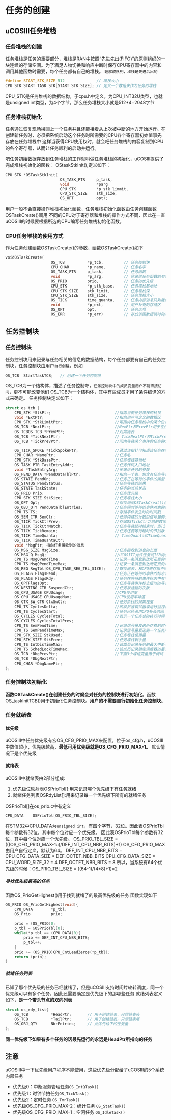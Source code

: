 # 任务的创建
## uCOSIII任务堆栈
### 任务堆栈的创建
任务堆栈是任务的重要部分，堆栈是RAN中按照“先进先出(FIFO)”的原则组织的一块连续的存储空间。为了满足人物切换和响应中断时保存CPU寄存器中的内容和调用其他函数时需要，每个任务都有自己的堆栈。
`理解成队列，堆栈是先进后出的`

```c
#define START_STK_SIZE 512 				// 堆栈大小
CPU_STK START_TASK_STK[START_STK_SIZE];	// 定义一个数组来作为任务的堆栈
```
CPU_STK是任务堆栈的数据结构，于cpu.h中定义，为CPU_INT32U类型，也就是unsigned int类型，为4个字节，那么任务堆栈大小就是512\*4=2048字节

### 任务堆栈初始化
任务通过恢复现场换回上一个任务并且还能接着从上次被中断的地方开始运行。在创建新任务时，必须把系统启动这个任务时所需要的CPU各个寄存器初始值事先存放在任务堆栈中
这样当获得CPU使用权时，就会吧任务堆栈的内容复制到CPU的各个寄存器，从而让任务顺利的启动并运行。

吧任务初始数据存放到任务堆栈的工作就叫做任务堆栈的初始化，uCOSIII提供了完成堆栈初始化的函数：
OStaskStkInit(),定义如下：
```c
CPU_STK *OSTaskStkInit(
						OS_TASK_PTR		p_task,
						void 			*parg
						CPU_STK			*p_stk_limmit,
						CPU_STK_SIZE	stk_size,
						OS_OPT			opt);
```
用户一般不会直接操作堆栈初始化函数，任务堆栈初始化函数由任务创建函数OSTaskCreate()调用
不同的CPU对于寄存器和堆栈的操作方式不同，因此在一直uCOSIII的时候要根据所选的CPU编写任务堆栈初始化函数。

### CPU任务堆栈的使用方式
作为任务创建函数OSTaskCreate()的参数，函数OSTaskCreate()如下
```c
voidOSTaskCreate(
					OS_TCB			*p_tcb,			// 任务控制块
					CPU_CHAR		*p_name,		// 任务名字
					OS_TASK_PTR		p_task,			// 任务函数
					void 			*p_arg,			// 传递给任务函数的参数
					OS_PRIO			prio,			// 任务的优先级
					CPU_STK			*p_stk_base, 	// 任务堆栈基地址
					CPU_STK_SIZE	stk_limit,		// 任务堆栈深
					CPU_STK_SIZE	stk_size,		// 任务堆栈大小
					OS_TICK			time_quanta,	// 任务内部消息队列能够接收到的最大消息数目，为0时禁止接受消息
					void			*p_ext,			// 用户补充的存储区
					OS_OPT			opt,			// 任务选项
					OS_ERR			*p_err)			// 存放该函数错误时的返回值
```

## 任务控制块
### 任务控制块
任务控制块用来记录与任务相关的信息的数据结构，每个任务都要有自己的任务控制块，任务控制块由用户`自行创建`，例如
```c
OS_TCB	StartTaskTCB;	// 创建一个任务控制块
```
OS_TCB为一个结构体，描述了任务控制夸，`任务控制块中的成员变量用户不能直接访问`，更不可能改变他们
OS_TCB为一个结构体，其中有些成员才用了条件编译的方式来确定。
任务控制块定义如下：
```c
struct os_tcb {
	CPU_STK *StkPtr;							//指向当前任务堆栈的栈顶
	void *ExtPtr; 								//指向用户可定义的数据区
	CPU_STK *StkLimitPtr;						//可指向任务堆栈中的某个位置
	OS_TCB *NextPtr; 							//NexPtr和PrevPtr用于在任务就绪表建立
	OS_TCBOS_TCB *PrevPtr; 						//双向链表
	OS_TCB *TickNextPtr;						// TickNextPtr和TickPrevPtr可把正在延时或在指定时
	OS_TCB *TickPrevPtr;						//间内等待某个事件的任务的OS_TCB构成双向链表
	
	OS_TICK_SPOKE *TickSpokePtr; 				//通过该指针可知道该任务在时钟节拍轮的那个spoke上
	CPU_CHAR *NamePtr; 							//任务名
	CPU_STK *StkBasePtr; 						//任务堆栈基地址
	OS_TASK_PTR TaskEntryAddr;					//任务代码入口地址
	void *TaskEntryArg; 						//传递给任务的参数
	OS_PEND_DATA *PendDataTblPtr;				//指向一个表，包含有任务等待的所有事件对象的信息
	OS_STATE PendOn; 							//任务正在等待的事件的类型
	OS_STATUS PendStatus; 						//任务等待的结果
	OS_STATE TaskState; 						//任务的当前状态
	OS_PRIO Prio; 								//任务优先级
	CPU_STK_SIZE StkSize; 						//任务堆栈大小
	OS_OPT Opt; 								//保存调用OSTaskCreat()创建任务时的可选参数options的值
	OS_OBJ_QTY PendDataTblEntries; 				//任务同时等待的事件对象的数目
	CPU_TS TS; 									//存储事件发生时的时间戳
	OS_SEM_CTR SemCtr;							//任务内建的计数型信号量的计数值
	OS_TICK TickCtrPrev; 						//存储OSTickCtr之前的数值
	OS_TICK TickCtrMatch; 						//任务等待延时结束时，当TickCtrMatch和OSTickCtr的数值相匹配时，任务延时结束
	OS_TICK TickRemain; 						//任务还要等待延时的节拍数
	OS_TICK TimeQuanta;							// TimeQuanta和TimeQuantaCtr与时间片有关	
	OS_TICK TimeQuantaCtr;
	void *MsgPtr; 指向任务接收到的消息
	OS_MSG_SIZE MsgSize;						//任务接收到消息的长度
	OS_MSG_Q MsgQ; 								//UCOSIII允许任务或ISR向任务直接发送消息，MsgQ就为这个消息队列
	CPU_TS MsgQPendTime;						//记录一条消息到达所花费的时间
	CPU_TS MsgQPendTimeMax; 					//记录一条消息到达所花费的最长时间
	OS_REG RegTbl[OS_CFG_TASK_REG_TBL_SIZE]; 	//寄存器表，和CPU寄存器不同	
	OS_FLAGS FlagsPend; 						//任务正在等待的事件的标志位
	OS_FLAGS FlagsRdy; 							//任务在等待的事件标志中有哪些已经就绪
	OS_OPTFlagsOpt; 							//任务等待事件标志组时的等待类型
	OS_NESTING_CTR SuspendCtr; 					//任务被挂起的次数
	OS_CPU_USAGE CPUUsage; 						//CPU使用率
	OS_CPU_USAGE CPUUsageMax;					//CPU使用率峰值
	OS_CTX_SW_CTR CtxSwCtr; 					//任务执行的频繁程度
	CPU_TS CyclesDelta; 						//改成员被调试器或运行监视器利用
	CPU_TS CyclesStart; 						//任务已经占用CPU多长时间
	OS_CYCLES CyclesTotal; 						//表示一个任务总的执行时间
	OS_CYCLES CyclesTotalPrev; 
	CPU_TS SemPendTime; 						//记录信号量发送所花费的时间
	CPU_TS SemPendTimeMax; 						//记录信号量发送到一个任务所花费的最长时间
	CPU_STK_SIZE StkUsed; 						//任务堆栈使用量
	CPU_STK_SIZE StkFree; 						//任务堆栈剩余量
	CPU_TS IntDisTimeMax; 						//该成员记录任务的最大中断关闭时间
	CPU_TS SchedLockTimeMax; 					//该成员记录锁定调度器的最长时间
	OS_TCB *DbgPrevPtr;							//下面3个成语变量用于调试
	OS_TCB *DbgNextPtr;
	CPU_CHAR *DbgNamePtr;
};
```
### 任务控制块初始化
**函数OSTaskCreate()在创建任务的时候会对任务的控制块进行初始化**。函数OS_taskInitTCB()用于初始化任务控制块。**用户的不需要自行初始化任务控制块**。

### 任务就绪表
#### 优先级
uCOSIII中任务优先级有宏OS_CFG_PRIO_MAX来配置，位于os_cfg.h，uCOSIII中数值越小，优先级越高，**最低可用优先级就是OS_CFG_PRIO_MAX-1。**
默认情况下是个优先级

#### 就绪表
uCOSIII中就绪表由2部分组成:
1. 优先级位映射表OSPrioTbl[]:用来记录哪个优先级下有任务就绪
2. 就绪任务列表OSRdyList[]:用来记录每一个优先级下所有的就绪任务

OSPrioTbl[]在os_prio.c中有定义
```c
CPU_DATA	OSPrioTbl[OS_PRIO_TBL_SIZE];
```
在STM32中CPU_DATA为`unsigned int`，有四个字节，32位。因此表OSPrioTbl每个参数有32位，其中每个位对应一个优先级。
因此表OSPrioTbl每个参数有32位，其中每个位对应一个优先级。
OS_PRIO_TBL_SIZE = (((OS_CFG_PRIO_MAX-1u)/DEF_INT_CPU_NBR_BITS)+1)
OS_CFG_PRIO_MAX由用户自行定义，默认为64。
DEF_INT_CPU_NBR_BITS = CPU_CFG_DATA_SIZE * DEF_OCTET_NBB_BITS
CPU_CFG_DATA_SIZE = CPU_WORD_SIZE_32 = 4
DEF_OCTET_NBR_BITS = 8
所以，当系统有64个优先级的时候：OS_PRIO_TBL_SIZE = ((64-1)/(4\*8)+1)=2

##### 寻找优先级最高的任务
函数OS_PrioGetHighest()用于找到就绪了的最高优先级的任务
函数实现如下
```c
OS_PRIO OS_PrioGetHighest(void){
	CPU_DATA		*p_tbl;
	OS_Prio			prio;
	
	prio = (OS_PRIO)0;
	p_tbl = &OSPrioTbl[0];
	while(*p_tbl == (CPU_DATA)0){
		prio += DEF_INT_CPU_NBR_BITS;
		p_tbl++;
	}
	prio += (OS_PRIO)CPU_CntLeadZeros(*p_tbl);
	return (prio);
}
```

##### 就绪任务列表
已知了那个优先级的任务已经就绪了，但是uCOSIII支持时间片轮转调度，同一个优先级可以有多个任务，因此还需要确定是优先级下的那哪些任务
就绪列表定义如下，**是一个带头节点的双向列表**
```c
struct os_rdy_list{
	OS_TCB			*HeadPtr;		// 用于创建链表，只想链表头
	OS_TCB			*TailPtr;		// 用于创建链表，只想链表尾
	OS_OBJ_QTY		NbrEntries;		// 此优先级下的任务量
};
```
**同一优先级下如果有多个任务的话最先运行的永远是HeadPtr所指向的任务**


## 注意
uCOSIII中一下优先级用户程序不能使用，这些优先级分配给了uCOSIII的5个系统内部任务
+ 优先级0：中断服务管理任务`OS_IntQTask()`
+ 优先级1：时钟节拍任务`OS_TickTask()`
+ 优先级2：定时任务 `OS_TmrTask()`
+ 优先级OS_CFG_PRIO_MAX-2：统计任务 `OS_StatTask()`
+ 优先级OS_CFG_PRIO_MAX-1：空闲任务 `OS_IdleTask()`